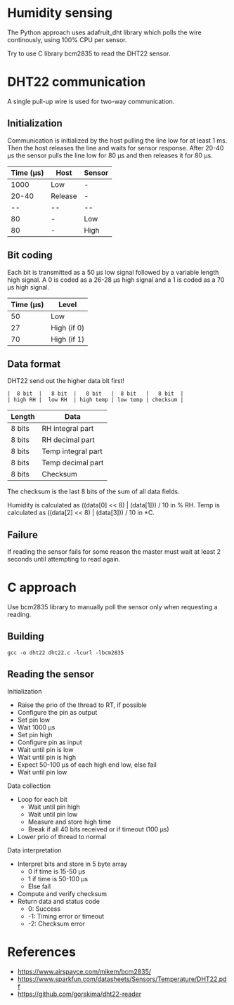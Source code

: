 # Humidity sensing

The Python approach uses adafruit_dht library which polls the wire continously, using 100% CPU per sensor.

Try to use C library bcm2835 to read the DHT22 sensor.


# DHT22 communication

A single pull-up wire is used for two-way communication.

## Initialization

Communication is initialized by the host pulling the line low for at least 1 ms. Then the host releases the line and waits for sensor response. After 20-40 µs the sensor pulls the line low for 80 µs and then releases it for 80 µs.

| Time (µs) | Host | Sensor |
|--|--|--|
| 1000 | Low | - |
| 20-40 | Release | - |
|--|--|--|
| 80 | - | Low |
| 80 | - | High |


## Bit coding

Each bit is transmitted as a 50 µs low signal followed by a variable length high signal. A 0 is coded as a 26-28 µs high signal and a 1 is coded as a 70 µs high signal.

| Time (µs) | Level |
|--|--|
| 50 | Low |
| 27 | High (if 0) |
| 70 | High (if 1) |


## Data format

DHT22 send out the higher data bit first!

    |  8 bit  |   8 bit  |   8 bit   |  8 bit   |   8 bit  |
    | high RH |  low RH  | high temp | low temp | checksum |

| Length | Data |
|--|--|
| 8 bits | RH integral part |
| 8 bits | RH decimal part |
| 8 bits | Temp integral part |
| 8 bits | Temp decimal part |
| 8 bits | Checksum |

The checksum is the last 8 bits of the sum of all data fields.

Humidity is calculated as ((data[0] << 8) | (data[1])) / 10 in % RH.
Temp is calculated as ((data[2] << 8) | (data[3])) / 10 in *C.


## Failure

If reading the sensor fails for some reason the master must wait at least 2 seconds until attempting to read again.


# C approach

Use bcm2835 library to manually poll the sensor only when requesting a reading.

## Building

    gcc -o dht22 dht22.c -lcurl -lbcm2835


## Reading the sensor

Initialization

* Raise the prio of the thread to RT, if possible
* Configure the pin as output
* Set pin low
* Wait 1000 µs
* Set pin high
* Configure pin as input
* Wait until pin is low
* Wait until pin is high
* Expect 50-100 µs of each high end low, else fail
* Wait until pin low

Data collection

* Loop for each bit
  * Wait until pin high
  * Wait until pin low
  * Measure and store high time
  * Break if all 40 bits received or if timeout (100 µs)
* Lower prio of thread to normal

Data interpretation

* Interpret bits and store in 5 byte array
  * 0 if time is 15-50 µs
  * 1 if time is 50-100 µs
  * Else fail
* Compute and verify checksum
* Return data and status code
  * 0: Success
  * -1: Timing error or timeout
  * -2: Checksum error


# References

* https://www.airspayce.com/mikem/bcm2835/
* https://www.sparkfun.com/datasheets/Sensors/Temperature/DHT22.pdf
* https://github.com/gorskima/dht22-reader
